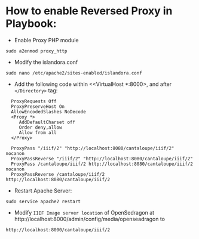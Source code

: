 # How to enable Reversed Proxy in Playbook:

* Enable Proxy PHP module
````
sudo a2enmod proxy_http
````

* Modify the islandora.conf
````
sudo nano /etc/apache2/sites-enabled/islandora.conf
````

* Add the following code within <<VirtualHost *:8000></VirtualHost>, and after `</Directory>` tag:

````
  ProxyRequests Off
  ProxyPreserveHost On
  AllowEncodedSlashes NoDecode
  <Proxy *>
     AddDefaultCharset off
     Order deny,allow
     Allow from all
  </Proxy>

  ProxyPass "/iiif/2" "http://localhost:8080/cantaloupe/iiif/2" nocanon
  ProxyPassReverse "/iiif/2" "http://localhost:8080/cantaloupe/iiif/2"
  ProxyPass /cantaloupe/iiif/2 http://localhost:8080/cantaloupe/iiif/2 nocanon
  ProxyPassReverse /cantaloupe/iiif/2 http://localhost:8080/cantaloupe/iiif/2
  ````
  
  * Restart Apache Server: 
  
  ````
  sudo service apache2 restart
  ````

* Modify `IIIF Image server location` of OpenSedragon at http://localhost:8000/admin/config/media/openseadragon to 

````
http://localhost:8000/cantaloupe/iiif/2
````

